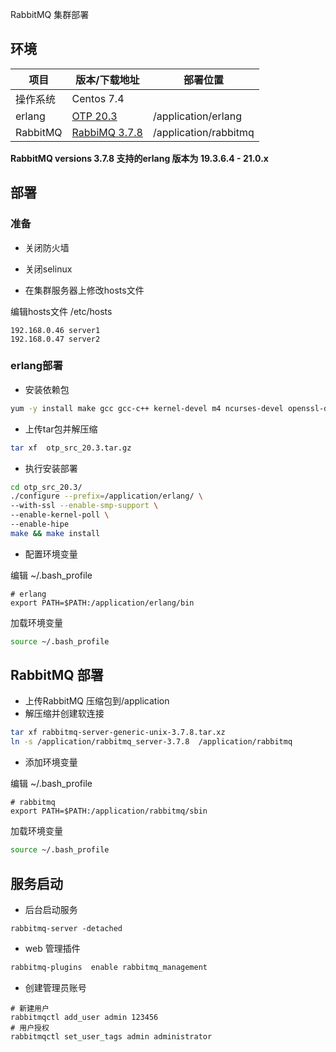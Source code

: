 RabbitMQ 集群部署

## 环境

| 项目     | 版本/下载地址                                                | 部署位置              |
| -------- | ------------------------------------------------------------ | --------------------- |
| 操作系统 | Centos 7.4                                                   |                       |
| erlang   | [OTP 20.3](http://erlang.org/download/otp_src_20.3.tar.gz)   | /application/erlang   |
| RabbitMQ | [RabbiMQ 3.7.8](https://github.com/rabbitmq/rabbitmq-server/releases/download/v3.7.8/rabbitmq-server-generic-unix-3.7.8.tar.xz) | /application/rabbitmq |

**RabbitMQ versions 3.7.8 支持的erlang 版本为 19.3.6.4 - 21.0.x**

## 部署

### 准备

- 关闭防火墙
- 关闭selinux

- 在集群服务器上修改hosts文件

编辑hosts文件 /etc/hosts
```shell
192.168.0.46 server1
192.168.0.47 server2
```

### erlang部署

- 安装依赖包

```bash
yum -y install make gcc gcc-c++ kernel-devel m4 ncurses-devel openssl-devel
```

- 上传tar包并解压缩

```bash
tar xf  otp_src_20.3.tar.gz
```

- 执行安装部署

```bash
cd otp_src_20.3/
./configure --prefix=/application/erlang/ \
--with-ssl --enable-smp-support \
--enable-kernel-poll \
--enable-hipe 
make && make install 
```

- 配置环境变量

编辑 ~/.bash_profile

```shell
# erlang
export PATH=$PATH:/application/erlang/bin
```

加载环境变量

```bash
source ~/.bash_profile
```

## RabbitMQ 部署

- 上传RabbitMQ 压缩包到/application
- 解压缩并创建软连接

```bash
tar xf rabbitmq-server-generic-unix-3.7.8.tar.xz
ln -s /application/rabbitmq_server-3.7.8  /application/rabbitmq
```

- 添加环境变量

编辑 ~/.bash_profile

```shell
# rabbitmq
export PATH=$PATH:/application/rabbitmq/sbin
```

加载环境变量

```bash
source ~/.bash_profile
```

## 服务启动

- 后台启动服务

```
rabbitmq-server -detached
```

- web 管理插件

```bash
rabbitmq-plugins  enable rabbitmq_management
```

- 创建管理员账号

```
# 新建用户
rabbitmqctl add_user admin 123456
# 用户授权
rabbitmqctl set_user_tags admin administrator 
```

